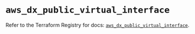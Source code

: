 # `aws_dx_public_virtual_interface`

Refer to the Terraform Registry for docs: [`aws_dx_public_virtual_interface`](https://registry.terraform.io/providers/hashicorp/aws/6.3.0/docs/resources/dx_public_virtual_interface).
